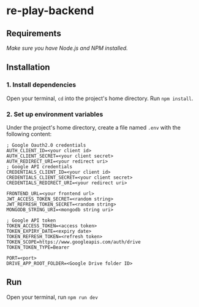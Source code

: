 # re-play-backend
## Requirements
*Make sure you have Node.js and NPM installed.*
## Installation
### 1. Install dependencies
Open your terminal, `cd` into the project's home directory. Run `npm install`.
### 2. Set up environment variables
Under the project's home directory, create a file named `.env` with the following content:
```
; Google Oauth2.0 credentials
AUTH_CLIENT_ID=<your client id>
AUTH_CLIENT_SECRET=<your client secret>
AUTH_REDIRECT_URI=<your redirect uri>
; Google API credentials
CREDENTIALS_CLIENT_ID=<your client id>
CREDENTIALS_CLIENT_SECRET=<your client secret>
CREDENTIALS_REDIRECT_URI=<your redirect uri>

FRONTEND_URL=<your frontend url>
JWT_ACCESS_TOKEN_SECRET=<random string>
JWT_REFRESH_TOKEN_SECRET=<random string>
MONGODB_STRING_URI=<mongodb string uri>

; Google API token
TOKEN_ACCESS_TOKEN=<access token>
TOKEN_EXPIRY_DATE=<expiry date>
TOKEN_REFRESH_TOKEN=<refresh token>
TOKEN_SCOPE=https://www.googleapis.com/auth/drive
TOKEN_TOKEN_TYPE=Bearer

PORT=<port>
DRIVE_APP_ROOT_FOLDER=<Google Drive folder ID>
```
## Run
Open your terminal, run `npm run dev`
